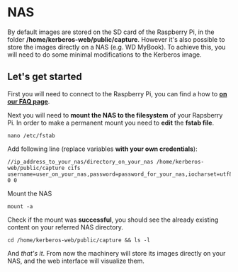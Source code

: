 # NAS

By default images are stored on the SD card of the Raspberry Pi, in the folder **/home/kerberos-web/public/capture**. However it's also possible to store the images directly on a NAS (e.g. WD MyBook). To achieve this, you will need to do some minimal modifications to the Kerberos image. 

## Let's get started

First you will need to connect to the Raspberry Pi, you can find a how to **[on our FAQ page](/FAQ#how-to-access-the-pi)**.

Next you will need to **mount the NAS to the filesystem** of your Rapsberry Pi. In order to make a permanent mount you need to **edit** the **fstab file**.

    nano /etc/fstab

Add following line (replace variables **with your own credentials**):

    //ip_address_to_your_nas/directory_on_your_nas /home/kerberos-web/public/capture cifs username=user_on_your_nas,password=password_for_your_nas,iocharset=utf8,file_mode=0777,dir_mode=0777 0 0

Mount the NAS

    mount -a

Check if the mount was **successful**, you should see the already existing content on your referred NAS directory.

    cd /home/kerberos-web/public/capture && ls -l

And *that's it*. From now the machinery will store its images directly on your NAS, and the web interface will visualize them.